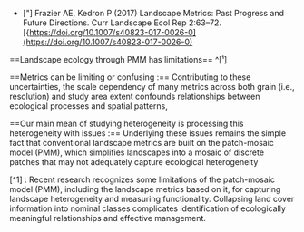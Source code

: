 
- ["] Frazier AE, Kedron P (2017) Landscape Metrics: Past Progress and Future Directions. Curr Landscape Ecol Rep 2:63–72. [{https://doi.org/10.1007/s40823-017-0026-0](https://doi.org/10.1007/s40823-017-0026-0) 

==Landscape ecology through PMM has limitations==  ^[¹]


==Metrics can be limiting or confusing :== Contributing to these uncertainties, the scale dependency of many metrics across both grain (i.e., resolution) and study area extent confounds relationships between ecological processes and spatial patterns,


==Our main mean of studying heterogeneity is processing this heterogeneity with issues :== Underlying these issues remains the simple fact that conventional landscape metrics are built on the patch-mosaic model (PMM), which simplifies landscapes into a mosaic of discrete patches that may not adequately capture ecological heterogeneity




[^1] : Recent research recognizes some limitations of the patch-mosaic model (PMM), including the landscape metrics based on it, for capturing landscape heterogeneity and measuring functionality. Collapsing land cover information into nominal classes complicates identification of ecologically meaningful relationships and effective management.